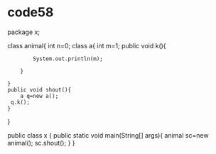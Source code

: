 # code58
package x;

 class animal{
    int n=0;
    class a{
        int m=1;
        public  void k(){

            System.out.println(m);

        }
 
    }
    public void shout(){
        a q=new a();
     q.k();
    }

}

public class x {
    public static void main(String[] args){
  animal sc=new animal();
  sc.shout();
    }
}
